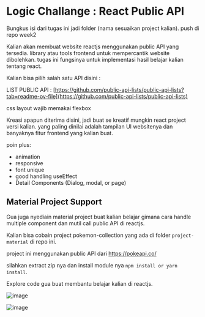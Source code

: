 # Logic Challange : React Public API

Bungkus isi dari tugas ini jadi folder (nama sesuaikan project kalian). push di repo week2

Kalian akan membuat website reactjs menggunakan public API yang tersedia. library atau tools frontend untuk mempercantik website dibolehkan. tugas ini fungsinya untuk implementasi hasil belajar kalian tentang react.

Kalian bisa pilih salah satu API disini :

LIST PUBLIC API : [https://github.com/public-api-lists/public-api-lists?tab=readme-ov-file](https://github.com/public-api-lists/public-api-lists)

css layout wajib memakai flexbox

Kreasi apapun diterima disini, jadi buat se kreatif mungkin react project versi kalian. yang paling dinilai adalah tampilan UI websitenya dan banyaknya fitur frontend yang kalian buat.

poin plus:
- animation
- responsive
- font unique
- good handling useEffect
- Detail Components (Dialog, modal, or page)


## Material Project Support

Gua juga nyediain material project buat kalian belajar gimana cara handle multiple component dan mutil call public API di reactjs.

Kalian bisa cobain project pokemon-collection yang ada di folder `project-material` di repo ini.

project ini menggunakan public API dari https://pokeapi.co/

silahkan extract zip nya dan install module nya `npm install or yarn install`.

Explore code gua buat membantu belajar kalian di reactjs.

![image](https://github.com/user-attachments/assets/319ca95e-1a2e-41d8-8e48-b815ab2678fa)

![image](https://github.com/user-attachments/assets/fc3ab883-834d-4d95-8dad-7a23c9da7d12)
